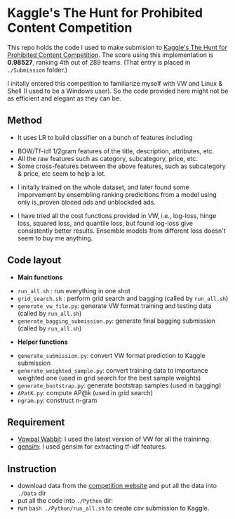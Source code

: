 # Kaggle's The Hunt for Prohibited Content Competition
  
This repo holds the code I used to make submision to [Kaggle's The Hunt for Prohibited Content Competition](http://www.kaggle.com/c/avito-prohibited-content). The score using this implementation is **0.98527**, ranking 4th out of 289 teams. (That entry is placed in `./Submission` folder.)

I initally entered this competition to familiarize myself with VW and Linux & Shell (I used to be a Windows user). So the code provided here might not be as efficient and elegant as they can be.


## Method

* It uses LR to build classifier on a bunch of features including

 - BOW/Tf-idf 1/2gram features of the title, description, attributes, etc.
 - All the raw features such as category, subcategory, price, etc.
 - Some cross-features between the above features, such as subcategory & price, etc seem to help a lot.

* I initally trained on the whole dataset, and later found some imporvement by ensembling ranking predicitions from a model using only is_proven bloced ads and unblockded ads.

* I have tried all the cost functions provided in VW, i.e., log-loss, hinge loss, squared loss, and quantile loss, but found log-loss give consistently better results. Ensemble models from different loss doesn't seem to buy me anything.

## Code layout
* **Main functions**
 - `run_all.sh` : run everything in one shot
 - `grid_search.sh` : perform grid search and bagging (called by `run_all.sh`)
 - `generate_vw_file.py`: generate VW format training and testing data (called by `run_all.sh`)
 - `generate_bagging_submission.py`: generate final bagging submission (called by `run_all.sh`)
 
* **Helper functions**
 - `generate_submission.py`: convert VW format prediction to Kaggle submission
 - `generate_weighted_sample.py`: convert training data to importance weighted one (used in grid search for the best sample weights)
 - `generate_bootstrap.py`: generate bootstrap samples (used in bagging)
 - `APatK.py`: compute AP@k (used in grid search)
 - `ngram.py`: construct n-gram
 

## Requirement

- [Vowpal Wabbit](https://github.com/JohnLangford/vowpal_wabbit): I used the latest version of VW for all the traininng.
- [gensim](http://radimrehurek.com/gensim/): I used gensim for extracting tf-idf features.
  
  
## Instruction

* download data from the [competition website](http://www.kaggle.com/c/avito-prohibited-content/data) and put all the data into `./Data` dir
* put all the code into `./Python` dir:
* run `bash ./Python/run_all.sh` to create csv submission to Kaggle.